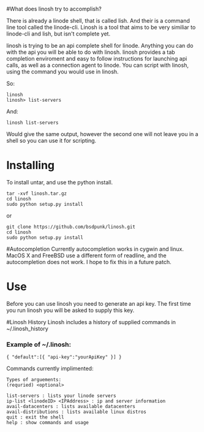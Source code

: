 #What does linosh try to accomplish?

There is already a linode shell, that is called lish. And their is a command line tool called the linode-cli. Linosh is a tool that aims to be very similiar to linode-cli and lish, but isn't complete yet.


linosh is trying to be an api complete shell for linode. Anything you can do with the api you will be able to do with linosh. linosh provides a tab completion enviroment and easy to follow instructions for launching api calls, as well as a connection agent to linode. You can script with linosh, using the command you would use in linosh.

So:

```
linosh
linosh> list-servers
```
And:
```
linosh list-servers
```
Would give the same output, however the second one will not leave you in a shell so you can use it for scripting.

# Installing
To install untar, and use the python install.

```
tar -xvf linosh.tar.gz
cd linosh
sudo python setup.py install 
```
or

```
git clone https://github.com/bsdpunk/linosh.git
cd linosh
sudo python setup.py install
```
#Autocompletion
Currently autocompletion works in cygwin and linux. MacOS X and FreeBSD use a different form of readline, and the autocompletion does not work. I hope to fix this in a future patch.

# Use
Before you can use linosh you need to generate an api key. The first time you run linosh you will be asked to supply this key.

#Linosh History
Linosh includes a history of supplied commands in ~/.linosh_history

### Example of ~/.linosh:

```
{ "default":[{ "api-key":"yourApiKey" }] } 
```

Commands currently implimented:

```
Types of arguements:
(requried) <optional>

list-servers : lists your linode servers
ip-list <linodeID> <IPAddress> : ip and server information 
avail-datacenters : lists available datacenters
avail-distributions : lists available linux distros
quit : exit the shell
help : show commands and usage
```

